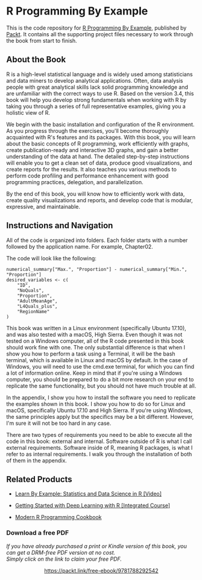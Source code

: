 


# R Programming By Example
This is the code repository for [R Programming By Example](https://www.packtpub.com/application-development/r-programming-example?utm_source=github&utm_medium=repository&utm_campaign=9781788292542), published by [Packt](https://www.packtpub.com/?utm_source=github). It contains all the supporting project files necessary to work through the book from start to finish.
## About the Book
R is a high-level statistical language and is widely used among statisticians and data miners to develop analytical applications. Often, data analysis people with great analytical skills lack solid programming knowledge and are unfamiliar with the correct ways to use R. Based on the version 3.4, this book will help you develop strong fundamentals when working with R by taking you through a series of full representative examples, giving you a holistic view of R.

We begin with the basic installation and configuration of the R environment. As you progress through the exercises, you'll become thoroughly acquainted with R's features and its packages. With this book, you will learn about the basic concepts of R programming, work efficiently with graphs, create publication-ready and interactive 3D graphs, and gain a better understanding of the data at hand. The detailed step-by-step instructions will enable you to get a clean set of data, produce good visualizations, and create reports for the results. It also teaches you various methods to perform code profiling and performance enhancement with good programming practices, delegation, and parallelization.

By the end of this book, you will know how to efficiently work with data, create quality visualizations and reports, and develop code that is modular, expressive, and maintainable.
## Instructions and Navigation
All of the code is organized into folders. Each folder starts with a number followed by the application name. For example, Chapter02.



The code will look like the following:
```
numerical_summary["Max.", "Proportion"] - numerical_summary["Min.", "Proportion"] 
desired_variables <- c( 
    "ID", 
    "NoQuals", 
    "Proportion", 
    "AdultMeanAge", 
    "L4Quals_plus", 
    "RegionName" 
) 
```

This book was written in a Linux environment (specifically Ubuntu 17.10), and was also tested with a macOS, High Sierra. Even though it was not tested on a Windows computer, all of the R code presented in this book should work fine with one. The only substantial difference is that when I show you how to perform a task using a Terminal, it will be the bash terminal, which is available in Linux and macOS by default. In the case of Windows, you will need to use the cmd.exe terminal, for which you can find a lot of information online. Keep in mind that if you're using a Windows computer, you should be prepared to do a bit more research on your end to replicate the same functionality, but you should not have much trouble at all.

In the appendix, I show you how to install the software you need to replicate the examples shown in this book. I show you how to do so for Linux and macOS, specifically Ubuntu 17.10 and High Sierra. If you're using Windows, the same principles apply but the specifics may be a bit different. However, I'm sure it will not be too hard in any case.

There are two types of requirements you need to be able to execute all the code in this book: external and internal. Software outside of R is what I call external requirements. Software inside of R, meaning R packages, is what I refer to as internal requirements. I walk you through the installation of both of them in the appendix.

## Related Products
* [Learn By Example: Statistics and Data Science in R [Video]](https://www.packtpub.com/application-development/learn-example-statistics-and-data-science-r-video?utm_source=github&utm_medium=repository&utm_campaign=9781788996877)

* [Getting Started with Deep Learning with R [Integrated Course]](https://www.packtpub.com/application-development/getting-started-deep-learning-r-integrated-course?utm_source=github&utm_medium=repository&utm_campaign=9781788399029)

* [Modern R Programming Cookbook](https://www.packtpub.com/application-development/modern-r-programming-cookbook?utm_source=github&utm_medium=repository&utm_campaign=9781787129054)
### Download a free PDF

 <i>If you have already purchased a print or Kindle version of this book, you can get a DRM-free PDF version at no cost.<br>Simply click on the link to claim your free PDF.</i>
<p align="center"> <a href="https://packt.link/free-ebook/9781788292542">https://packt.link/free-ebook/9781788292542 </a> </p>
